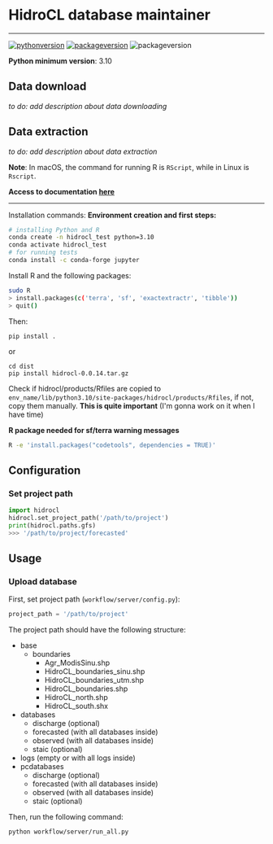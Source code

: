 # HidroCL database maintainer

----

[![pythonversion](https://img.shields.io/badge/python-v3.10-blue?style=plastic&logo=python&logoColor=yellow)](https://www.python.org/downloads/release/python-3100/)
[![packageversion](https://img.shields.io/badge/r-v4.1.2-blue?style=plastic&logo=r&logoColor=9cf)](https://anaconda.org/conda-forge/r-base?version=4.2.1)
![packageversion](https://img.shields.io/badge/version-v0.0.14-blue?style=plastic)

**Python minimum version**: 3.10

## Data download

*to do: add description about data downloading* 

## Data extraction

*to do: add description about data extraction*

**Note**: In macOS, the command for running R is `RScript`, while in Linux is `Rscript`.

**Access to documentation [here](https://aldotapia.github.io/HidroCL-OOP/)**


----



Installation commands:
**Environment creation and first steps:**
```bash
# installing Python and R
conda create -n hidrocl_test python=3.10
conda activate hidrocl_test
# for running tests
conda install -c conda-forge jupyter
```

Install R and the following packages:
```bash
sudo R
> install.packages(c('terra', 'sf', 'exactextractr', 'tibble'))
> quit()
```

Then:

```
pip install .
```
or

```
cd dist
pip install hidrocl-0.0.14.tar.gz 
```

Check if hidrocl/products/Rfiles are copied to
`env_name/lib/python3.10/site-packages/hidrocl/products/Rfiles`,
if not, copy them manually. **This is quite important** (I'm gonna
work on it when I have time)

**R package needed for sf/terra warning messages**

```bash
R -e 'install.packages("codetools", dependencies = TRUE)'
```

## Configuration

### Set project path

````python
import hidrocl
hidrocl.set_project_path('/path/to/project')
print(hidrocl.paths.gfs)
>>> '/path/to/project/forecasted'
````

## Usage

### Upload database

First, set project path (`workflow/server/config.py`):

````python
project_path = '/path/to/project'
````

The project path should have the following structure:

 - base
   - boundaries
     - Agr_ModisSinu.shp
     - HidroCL_boundaries_sinu.shp
     - HidroCL_boundaries_utm.shp
     - HidroCL_boundaries.shp
     - HidroCL_north.shp
     - HidroCL_south.shx
 - databases
   - discharge (optional)
   - forecasted (with all databases inside)
   - observed (with all databases inside)
   - staic (optional)
 - logs (empty or with all logs inside)
 - pcdatabases
   - discharge (optional)
   - forecasted (with all databases inside)
   - observed (with all databases inside)
   - staic (optional)
 
Then, run the following command:

````bash
python workflow/server/run_all.py
````